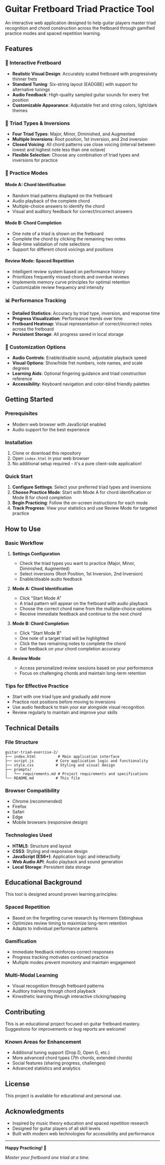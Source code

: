 # Guitar Fretboard Triad Practice Tool

An interactive web application designed to help guitar players master triad recognition and chord construction across the fretboard through gamified practice modes and spaced repetition learning.

## Features

### 🎸 Interactive Fretboard
- **Realistic Visual Design**: Accurately scaled fretboard with progressively thinner frets
- **Standard Tuning**: Six-string layout (EADGBE) with support for alternative tunings
- **Audio Feedback**: High-quality sampled guitar sounds for every fret position
- **Customizable Appearance**: Adjustable fret and string colors, light/dark themes

### 🎵 Triad Types & Inversions
- **Four Triad Types**: Major, Minor, Diminished, and Augmented
- **Multiple Inversions**: Root position, 1st inversion, and 2nd inversion
- **Closed Voicing**: All chord patterns use close voicing (interval between lowest and highest note less than one octave)
- **Flexible Selection**: Choose any combination of triad types and inversions for practice

### 🎯 Practice Modes

#### Mode A: Chord Identification
- Random triad patterns displayed on the fretboard
- Audio playback of the complete chord
- Multiple-choice answers to identify the chord
- Visual and auditory feedback for correct/incorrect answers

#### Mode B: Chord Completion
- One note of a triad is shown on the fretboard
- Complete the chord by clicking the remaining two notes
- Real-time validation of note selections
- Support for different chord voicings and positions

#### Review Mode: Spaced Repetition
- Intelligent review system based on performance history
- Prioritizes frequently missed chords and overdue reviews
- Implements memory curve principles for optimal retention
- Customizable review frequency and intensity

### 📊 Performance Tracking
- **Detailed Statistics**: Accuracy by triad type, inversion, and response time
- **Progress Visualization**: Performance trends over time
- **Fretboard Heatmap**: Visual representation of correct/incorrect notes across the fretboard
- **Persistent Storage**: All progress saved in local storage

### 🔧 Customization Options
- **Audio Controls**: Enable/disable sound, adjustable playback speed
- **Visual Options**: Show/hide fret numbers, note names, and scale degrees
- **Learning Aids**: Optional fingering guidance and triad construction reference
- **Accessibility**: Keyboard navigation and color-blind friendly palettes

## Getting Started

### Prerequisites
- Modern web browser with JavaScript enabled
- Audio support for the best experience

### Installation
1. Clone or download this repository
2. Open `index.html` in your web browser
3. No additional setup required - it's a pure client-side application!

### Quick Start
1. **Configure Settings**: Select your preferred triad types and inversions
2. **Choose Practice Mode**: Start with Mode A for chord identification or Mode B for chord completion
3. **Begin Practicing**: Follow the on-screen instructions for each mode
4. **Track Progress**: View your statistics and use Review Mode for targeted practice

## How to Use

### Basic Workflow
1. **Settings Configuration**
   - Check the triad types you want to practice (Major, Minor, Diminished, Augmented)
   - Select inversions (Root Position, 1st Inversion, 2nd Inversion)
   - Enable/disable audio feedback

2. **Mode A: Chord Identification**
   - Click "Start Mode A"
   - A triad pattern will appear on the fretboard with audio playback
   - Choose the correct chord name from the multiple-choice options
   - Receive immediate feedback and continue to the next chord

3. **Mode B: Chord Completion**
   - Click "Start Mode B"
   - One note of a target triad will be highlighted
   - Click the two remaining notes to complete the chord
   - Get feedback on your chord completion accuracy

4. **Review Mode**
   - Access personalized review sessions based on your performance
   - Focus on challenging chords and maintain long-term retention

### Tips for Effective Practice
- Start with one triad type and gradually add more
- Practice root positions before moving to inversions
- Use audio feedback to train your ear alongside visual recognition
- Review regularly to maintain and improve your skills

## Technical Details

### File Structure
```
guitar-triad-exercise-2/
├── index.html          # Main application interface
├── script.js          # Core application logic and functionality
├── style.css          # Styling and visual design
├── prompts/
│   └── requirements.md # Project requirements and specifications
└── README.md          # This file
```

### Browser Compatibility
- Chrome (recommended)
- Firefox
- Safari
- Edge
- Mobile browsers (responsive design)

### Technologies Used
- **HTML5**: Structure and layout
- **CSS3**: Styling and responsive design
- **JavaScript (ES6+)**: Application logic and interactivity
- **Web Audio API**: Audio playback and sound generation
- **Local Storage**: Persistent data storage

## Educational Background

This tool is designed around proven learning principles:

### Spaced Repetition
- Based on the forgetting curve research by Hermann Ebbinghaus
- Optimizes review timing to maximize long-term retention
- Adapts to individual performance patterns

### Gamification
- Immediate feedback reinforces correct responses
- Progress tracking motivates continued practice
- Multiple modes prevent monotony and maintain engagement

### Multi-Modal Learning
- Visual recognition through fretboard patterns
- Auditory training through chord playback
- Kinesthetic learning through interactive clicking/tapping

## Contributing

This is an educational project focused on guitar fretboard mastery. Suggestions for improvements or bug reports are welcome!

### Known Areas for Enhancement
- Additional tuning support (Drop D, Open G, etc.)
- More advanced chord types (7th chords, extended chords)
- Social features (sharing progress, challenges)
- Advanced statistics and analytics

## License

This project is available for educational and personal use.

## Acknowledgments

- Inspired by music theory education and spaced repetition research
- Designed for guitar players of all skill levels
- Built with modern web technologies for accessibility and performance

---

**Happy Practicing! 🎸**

*Master your fretboard one triad at a time.*
